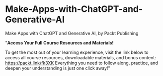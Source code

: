 # Make-Apps-with-ChatGPT-and-Generative-AI
Make Apps with ChatGPT and Generative AI, by Packt Publishing

"**Access Your Full Course Resources and Materials!**

To get the most out of your learning experience, visit the link below to access all course resources, downloadable materials, and bonus content: https://packt.link/fk3XK 
Everything you need to follow along, practice, and deepen your understanding is just one click away!"
